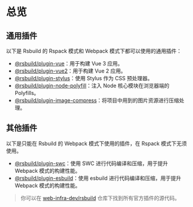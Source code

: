 # 总览

## 通用插件

以下是 Rsbuild 的 Rspack 模式和 Webpack 模式下都可以使用的通用插件：

- [@rsbuild/plugin-vue](/plugins/list/plugin-vue.html)：用于构建 Vue 3 应用。
- [@rsbuild/plugin-vue2](/plugins/list/plugin-vue2.html)：用于构建 Vue 2 应用。
- [@rsbuild/plugin-stylus](/plugins/list/plugin-stylus.html)：使用 Stylus 作为 CSS 预处理器。
- [@rsbuild/plugin-node-polyfill](/plugins/list/plugin-node-polyfill.html)：注入 Node 核心模块在浏览器端的 Polyfills。
- [@rsbuild/plugin-image-compress](/plugins/list/plugin-image-compress.html)：将项目中用到的图片资源进行压缩处理。

## 其他插件

以下是只能在 Rsbuild 的 Webpack 模式下使用的插件，在 Rspack 模式下无须使用。

- [@rsbuild/plugin-swc](/plugins/list/plugin-swc.html)：使用 SWC 进行代码编译和压缩，用于提升 Webpack 模式的构建性能。
- [@rsbuild/plugin-esbuild](/plugins/list/plugin-esbuild.html)：使用 esbuild 进行代码编译和压缩，用于提升 Webpack 模式的构建性能。

> 你可以在 [web-infra-dev/rsbuild](https://github.com/web-infra-dev/rsbuild) 仓库下找到所有官方插件的源代码。
